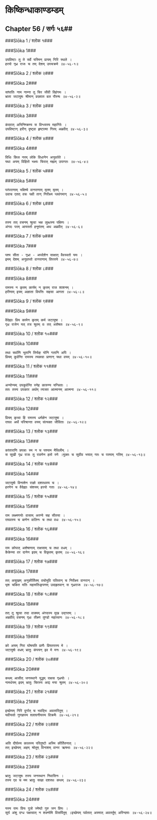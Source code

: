 किष्किन्धाकाण्डम्डम्
===============================


## Chapter 56  / सर्गः ५६##


###Slōka 1 / श्लोक १###


###Slōka 1###


    उपविष्टाः तु ते सर्वे यस्मिन् प्रायम् गिरि स्थले ।
    हरयो गृध्र राजः च तम् देशम् उपचक्रमे ॥४-५६-१॥


###Slōka 2 / श्लोक २###


###Slōka 2###


    सांपातिः नाम नाम्ना तु चिर जीवी विहंगमः ।
    भ्राता जटायुषः श्रीमान् प्रख्यात बल पौरुषः ॥४-५६-२॥


###Slōka 3 / श्लोक ३###


###Slōka 3###


    कंदरात् अभिनिष्क्रम्य स विन्ध्यस्य महागिरेः ।
    उपविष्टान् हरीन् दृष्ट्वा हृष्टात्मा गिरम् अब्रवीत् ॥४-५६-३॥


###Slōka 4 / श्लोक ४###


###Slōka 4###


    विधिः किल नरम् लोके विधानेन अनुवर्तते ।
    यथा अयम् विहितो भक्ष्यः चिरात् मह्यम् उपागतः ॥४-५६-४॥


###Slōka 5 / श्लोक ५###


###Slōka 5###


    परंपराणाम् भक्षिष्ये वानराणाम् मृतम् मृतम् ।
    उवाच एतत् वचः पक्षी तान् निरीक्ष्य प्लवंगमान् ॥४-५६-५॥


###Slōka 6 / श्लोक ६###


###Slōka 6###


    तस्य तत् वचनम् श्रुत्वा भक्ष लुब्धस्य पक्षिणः ।
    अंगदः परम् आयस्तो हनूमंतम् अथ अब्रवीत् ॥४-५६-६॥


###Slōka 7 / श्लोक ७###


###Slōka 7###


    पश्य सीता - गृध्रा - अपदेशेन साक्षात् वैवस्वतो यमः ।
    इमम् देशम् अनुप्राप्तो वानराणाम् विपत्तये ॥४-५६-७॥


###Slōka 8 / श्लोक ८###


###Slōka 8###


    रामस्य न कृतम् कार्यम् न कृतम् राज शाशनम् ।
    हरीणाम् इयम् अज्ञाता विपत्तिः सहसा आगता ॥४-५६-८॥


###Slōka 9 / श्लोक ९###


###Slōka 9###


    वैदेह्याः प्रिय कामेन कृतम् कर्म जटायुषा ।
    गृध्र राजेन यत् तत्र श्रुतम् वः तत् अशेषतः ॥४-५६-९॥


###Slōka 10 / श्लोक १०###


###Slōka 10###


    तथा सर्वाणि भूतानि तिर्यक् योनि गतानि अपि ।
    प्रियम् कुर्वन्ति रामस्य त्यक्त्वा प्राणान् यथा वयम् ॥४-५६-१०॥


###Slōka 11 / श्लोक ११###


###Slōka 11###


    अन्योन्यम् उपकुर्वन्ति स्नेह कारुण्य यन्त्रिताः ।
    ततः तस्य उपकार अर्थम् त्यजत आत्मानम् आत्मना ॥४-५६-११॥


###Slōka 12 / श्लोक १२###


###Slōka 12###


    प्रियम् कृत्वा हि रामस्य धर्मज्ञेन जटायुषा ।
    राघव अर्थे परिश्रान्ता वयम् संत्यक्त जीविताः ॥४-५६-१२॥


###Slōka 13 / श्लोक १३###


###Slōka 13###


    कांताराणि प्रपन्नाः स्म न च पश्याम मैथिलीम् ।
    स सुखी गृध्र राजः तु रावणेन हतो रणे ।मुक्तः च सुग्रीव भयात् गतः च परमाम् गतिम् ॥४-५६-१३॥


###Slōka 14 / श्लोक १४###


###Slōka 14###


    जटायुषो विनाशेन राज्ञो दशरथस्य च ।
    हरणेन च वैदेह्याः संशयम् हरयो गताः ॥४-५६-१४॥


###Slōka 15 / श्लोक १५###


###Slōka 15###


    राम लक्ष्मणयोः वासाम् अरण्ये सह सीतया ।
    राघवस्य च बाणेन वालिनः च तथा वधः ॥४-५६-१५॥


###Slōka 16 / श्लोक १६###


###Slōka 16###


    राम कोपात् अशेषाणाम् राक्षसाम् च तथा वधम् ।
    कैकेय्या वर दानेन इदम् च विकृतम् कृतम् ॥४-५६-१६॥


###Slōka 17 / श्लोक १७###


###Slōka 17###


    तत् असुखम् अनुकीर्तितम् वचोभुवि पतितान् च निरीक्ष्य वानरान् ।
    भृश चकित मतिः महामतिःकृपणम् उदाहृतवान् स गृध्रराजः ॥४-५६-१७॥


###Slōka 18 / श्लोक १८###


###Slōka 18###


    तत् तु श्रुत्वा तदा वाक्यम् अंगदस्य मुख उद्गतम् ।
    अब्रवीत् वचनम् गृध्रः तीक्ष्ण तुण्डो महास्वनः ॥४-५६-१८॥


###Slōka 19 / श्लोक १९###


###Slōka 19###


    को अयम् गिरा घोषयति प्राणैः प्रियतरस्य मे ।
    जटायुषो वधम् भ्रातुः कंपयन् इव मे मनः ॥४-५६-१९॥


###Slōka 20 / श्लोक २०###


###Slōka 20###


    कथम् आसीत् जनस्थाने युद्धम् राक्षस गृध्रयोः ।
    नामधेयम् इदम् भ्रातुः चिरस्य अद्य मया श्रुतम् ॥४-५६-२०॥


###Slōka 21 / श्लोक २१###


###Slōka 21###


    इच्छेयम् गिरि दुर्गात् च भवद्भिः अवतारितुम् ।
    यवीयसो गुणज्ञस्य श्लाघनीयस्य विक्रमैः ॥४-५६-२१॥


###Slōka 22 / श्लोक २२###


###Slōka 22###


    अति दीर्घस्य कालस्य परितुष्टो अस्मि कीर्तितनात् ।
    तत् इच्छेयम् अहम् श्रोतुम् विनाशम् वानर ऋषभाः ॥४-५६-२२॥


###Slōka 23 / श्लोक २३###


###Slōka 23###


    भ्रातुः जटायुषः तस्य जनस्थान निवासिनः ।
    तस्य एव च मम भ्रातुः सखा दशरथः कथम् ॥४-५६-२३॥


###Slōka 24 / श्लोक २४###


###Slōka 24###


    यस्य रामः प्रियः पुत्रो ज्येष्ठो गुरु जन प्रियः ।
    सूर्य अंशु दग्ध पक्षत्वात् न शक्नोमि विसर्पितुम् ।इच्छेयम् पर्वतात् अस्मात् अवतर्तुम् अरिन्दमाः ॥४-५६-२४॥


